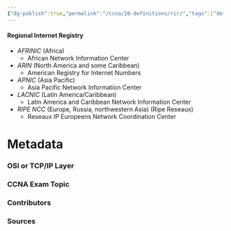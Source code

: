 ```yaml
---
{"dg-publish":true,"permalink":"/ccna/20-definitions/rir/","tags":["defs_ccna"],"created":"2023-11-04T12:45:23.000-07:00","updated":"2023-11-07T13:05:51.173-08:00"}
---
```



#### Regional Internet Registry
- *AFRINIC* (Africa)
	- African Network Information Center
- *ARIN* (North America and some Caribbean)
	- American Registry for Internet Numbers
- *APNIC* (Asia Pacific)
	- Asia Pacific Network Information Center
- *LACNIC* (Latin America/Caribbean)
	- Latin America and Caribbean Network Information Center
- *RIPE NCC* (Europe, Russia, northwestern Asia) (Ripe Reseaux)
	- Reseaux IP Europeens Network Coordination Center





# Metadata
### OSI or TCP/IP Layer

### CCNA Exam Topic

### Contributors

### Sources
